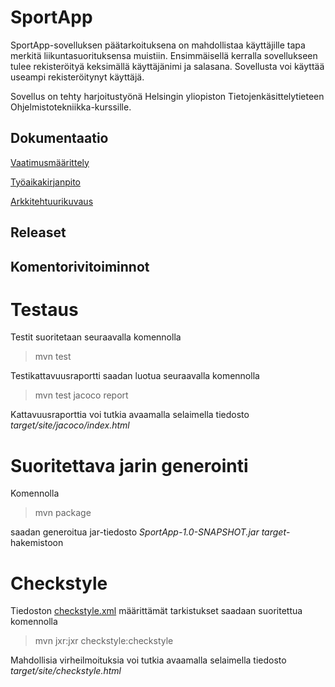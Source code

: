 # SportApp

SportApp-sovelluksen päätarkoituksena on mahdollistaa käyttäjille tapa merkitä liikuntasuorituksensa muistiin. 
Ensimmäisellä kerralla sovellukseen tulee rekisteröityä keksimällä käyttäjänimi ja salasana. Sovellusta voi käyttää useampi rekisteröitynyt käyttäjä. 

Sovellus on tehty harjoitustyönä Helsingin yliopiston Tietojenkäsittelytieteen Ohjelmistotekniikka-kurssille.

## Dokumentaatio 

[Vaatimusmäärittely](https://github.com/sronja/ot-harjoitustyo/blob/main/dokumentaatio/maarittelydokumentti.md)

[Työaikakirjanpito](https://github.com/sronja/ot-harjoitustyo/blob/main/dokumentaatio/tyoaikakirjanpito.md)

[Arkkitehtuurikuvaus](https://github.com/sronja/ot-harjoitustyo/blob/main/dokumentaatio/arkkitehtuuri.md)

## Releaset


## Komentorivitoiminnot

# Testaus

Testit suoritetaan seuraavalla komennolla

> mvn test

Testikattavuusraportti saadan luotua seuraavalla komennolla

> mvn test jacoco report

Kattavuusraporttia voi tutkia avaamalla selaimella tiedosto *target/site/jacoco/index.html*

# Suoritettava jarin generointi

Komennolla

> mvn package

saadan generoitua jar-tiedosto *SportApp-1.0-SNAPSHOT.jar* *target*-hakemistoon

# Checkstyle

Tiedoston [checkstyle.xml](https://github.com/sronja/ot-harjoitustyo/blob/main/SportApp/checkstyle.xml) määrittämät tarkistukset saadaan suoritettua komennolla

> mvn jxr:jxr checkstyle:checkstyle

Mahdollisia virheilmoituksia voi tutkia avaamalla selaimella tiedosto *target/site/checkstyle.html*

